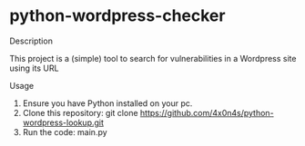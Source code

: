 # python-wordpress-checker

Description

This project is a (simple) tool to search for vulnerabilities in a Wordpress site using its URL

Usage

  1.	Ensure you have Python installed on your pc.
  2.	Clone this repository: git clone https://github.com/4x0n4s/python-wordpress-lookup.git
  3.	Run the code: main.py 
